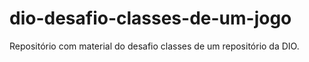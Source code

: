 # dio-desafio-classes-de-um-jogo
Repositório com material do desafio classes de um repositório da DIO.
